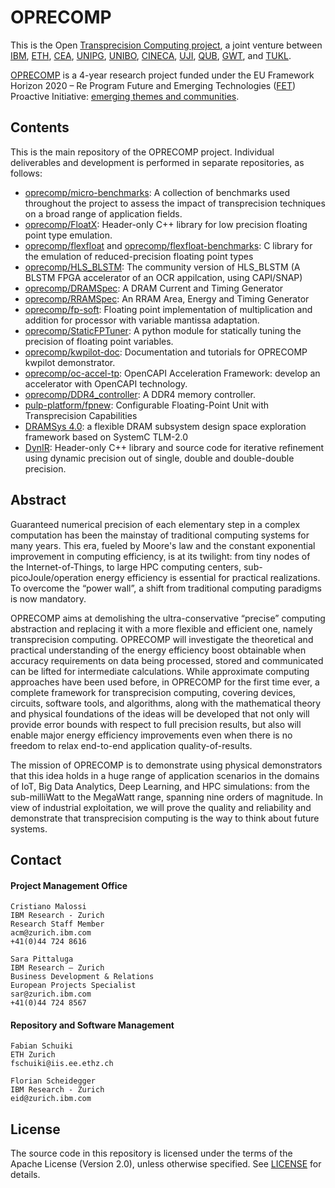 # OPRECOMP

This is the Open [Transprecision Computing project], a joint venture between [IBM], [ETH], [CEA], [UNIPG], [UNIBO], [CINECA], [UJI], [QUB], [GWT], and [TUKL].

[Transprecision Computing project]: http://oprecomp.eu/ 
[IBM]: https://www.research.ibm.com/labs/zurich/
[ETH]: http://www.iis.ee.ethz.ch/
[CEA]: http://www.cea.fr/
[UNIPG]: https://www.unipg.it/
[UNIBO]: https://www.unibo.it/
[CINECA]: https://www.cineca.it/
[UJI]: https://www.uji.es/
[QUB]: https://www.qub.ac.uk/
[GWT]: http://www.greenwaves-technologies.com/
[TUKL]: https://www.uni-kl.de/

[OPRECOMP] is a 4-year research project funded under the EU Framework Horizon 2020 – Re Program Future and Emerging Technologies ([FET](http://cordis.europa.eu/programme/rcn/700395_en.html)) Proactive Initiative: [emerging themes and communities](http://cordis.europa.eu/fp7/ict/fet-proactive/minecc_en.html).

[OPRECOMP]:  http://oprecomp.eu/ 

## Contents

This is the main repository of the OPRECOMP project. Individual deliverables and development is performed in separate repositories, as follows:

- [oprecomp/micro-benchmarks](https://github.com/oprecomp/micro-benchmarks):
  A collection of benchmarks used throughout the project to assess the impact of transprecision techniques on a broad range of application fields.
- [oprecomp/FloatX](https://github.com/oprecomp/FloatX):
  Header-only C++ library for low precision floating point type emulation. 
- [oprecomp/flexfloat](https://github.com/oprecomp/flexfloat) and [oprecomp/flexfloat-benchmarks](https://github.com/oprecomp/flexfloat-benchmarks):
  C library for the emulation of reduced-precision floating point types
- [oprecomp/HLS_BLSTM](https://github.com/oprecomp/HLS_BLSTM):
  The community version of HLS_BLSTM (A BLSTM FPGA accelerator of an OCR appilcation, using CAPI/SNAP)
- [oprecomp/DRAMSpec](https://github.com/oprecomp/DRAMSpec):
  A DRAM Current and Timing Generator 
- [oprecomp/RRAMSpec](https://github.com/oprecomp/RRAMSpec):
  An RRAM Area, Energy and Timing Generator 
- [oprecomp/fp-soft](https://github.com/oprecomp/fp-soft):
  Floating point implementation of multiplication and addition for processor with variable mantissa adaptation.
- [oprecomp/StaticFPTuner](https://github.com/oprecomp/StaticFPTuner):
  A python module for statically tuning the precision of floating point variables.
- [oprecomp/kwpilot-doc](https://github.com/oprecomp/kwpilot-doc):
  Documentation and tutorials for OPRECOMP kwpilot demonstrator.
- [oprecomp/oc-accel-tp](https://github.com/oprecomp/oc-accel-tp):
  OpenCAPI Acceleration Framework: develop an accelerator with OpenCAPI technology.
- [oprecomp/DDR4_controller](https://github.com/oprecomp/DDR4_controller):
  A DDR4 memory controller.
- [pulp-platform/fpnew](https://github.com/pulp-platform/fpnew):
  Configurable Floating-Point Unit with Transprecision Capabilities
- [DRAMSys 4.0](https://github.com/tukl-msd/DRAMSys):
  a flexible DRAM subsystem design space exploration framework based on SystemC TLM-2.0
- [DynIR](https://github.com/oprecomp/DynIR):
  Header-only C++ library and source code for iterative refinement using dynamic precision out of single, double and double-double precision.  
  
## Abstract

Guaranteed numerical precision of each elementary step in a complex computation has been the mainstay of traditional computing systems for many years. This era, fueled by Moore's law and the constant exponential improvement in computing efficiency, is at its twilight: from tiny nodes of the Internet-of-Things, to large HPC computing centers, sub-picoJoule/operation energy efficiency is essential for practical realizations. To overcome the “power wall”, a shift from traditional computing paradigms is now mandatory.

OPRECOMP aims at demolishing the ultra-conservative “precise” computing abstraction and replacing it with a more flexible and efficient one, namely transprecision computing. OPRECOMP will investigate the theoretical and practical understanding of the energy efficiency boost obtainable when accuracy requirements on data being processed, stored and communicated can be lifted for intermediate calculations. While approximate computing approaches have been used before, in OPRECOMP for the first time ever, a complete framework for transprecision computing, covering devices, circuits, software tools, and algorithms, along with the mathematical theory and physical foundations of the ideas will be developed that not only will provide error bounds with respect to full precision results, but also will enable major energy efficiency improvements even when there is no freedom to relax end-to-end application quality-of-results.

The mission of OPRECOMP is to demonstrate using physical demonstrators that this idea holds in a huge range of application scenarios in the domains of IoT, Big Data Analytics, Deep Learning, and HPC simulations: from the sub-milliWatt to the MegaWatt range, spanning nine orders of magnitude. In view of industrial exploitation, we will prove the quality and reliability and demonstrate that transprecision computing is the way to think about future systems.


## Contact

#### Project Management Office

    Cristiano Malossi
    IBM Research - Zurich
    Research Staff Member
    acm@zurich.ibm.com
    +41(0)44 724 8616

    Sara Pittaluga
    IBM Research – Zurich
    Business Development & Relations
    European Projects Specialist
    sar@zurich.ibm.com
    +41(0)44 724 8567

#### Repository and Software Management

    Fabian Schuiki
    ETH Zurich
    fschuiki@iis.ee.ethz.ch

    Florian Scheidegger
    IBM Research - Zurich
    eid@zurich.ibm.com


## License

The source code in this repository is licensed under the terms of the Apache License (Version 2.0), unless otherwise specified. See [LICENSE](LICENSE) for details.
